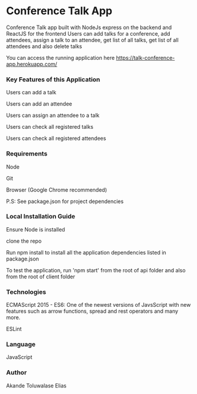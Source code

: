 # Conference Talk App
Conference Talk app built with NodeJs express on the backend and ReactJS for the frontend
Users can add talks for a conference, add attendees, assign a talk to an attendee, get list of all talks, get list of all attendees and also delete talks

You can access the running application here https://talk-conference-app.herokuapp.com/
### Key Features of this Application

Users can add a talk

Users can add an attendee

Users can assign an attendee to a talk

Users can check all registered talks

Users can check all registered attendees

### Requirements
Node

Git

Browser (Google Chrome recommended)

P.S: See package.json for project dependencies

### Local Installation Guide
Ensure Node is installed

clone the repo

Run npm install to install all the application dependencies listed in package.json

To test the application, run 'npm start' from the root of api folder and also from the root of client folder

### Technologies
ECMAScript 2015 - ES6: One of the newest versions of JavsScript with new features such as arrow functions, spread and rest operators and many more.

ESLint

### Language
JavaScript

### Author
Akande Toluwalase Elias
